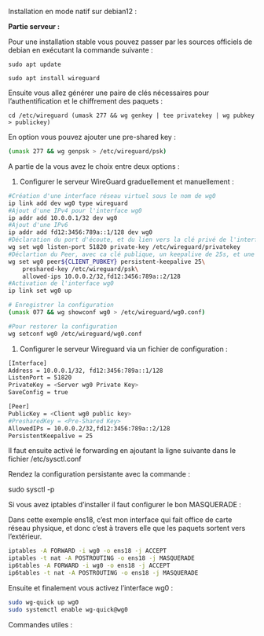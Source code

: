 Installation en mode natif sur debian12 : 

**Partie serveur :**

Pour une installation stable vous pouvez passer par les sources officiels de debian en exécutant la commande suivante :

`sudo apt update`

`sudo apt install wireguard`

Ensuite vous allez générer une paire de clés nécessaires pour l’authentification et le chiffrement des paquets :

```
cd /etc/wireguard (umask 277 && wg genkey | tee privatekey | wg pubkey > publickey)
```

En option vous pouvez ajouter une pre-shared key :

```bash
(umask 277 && wg genpsk > /etc/wireguard/psk)
```

A partie de la vous avez le choix entre deux options :

1. Configurer le serveur WireGuard graduellement et manuellement :

```bash
#Création d'une interface réseau virtuel sous le nom de wg0
ip link add dev wg0 type wireguard
#Ajout d'une IPv4 pour l'interface wg0
ip addr add 10.0.0.1/32 dev wg0
#Ajout d'une IPv6
ip addr add fd12:3456:789a::1/128 dev wg0
#Déclaration du port d'écoute, et du lien vers la clé privé de l'interface wg0
wg set wg0 listen-port 51820 private-key /etc/wireguard/privatekey
#Déclartion du Peer, avec ca clé publique, un keepalive de 25s, et une IP (10.0.0.2/32) autorisée a communiquer avec le serveur
wg set wg0 peer${CLIENT_PUBKEY} persistent-keepalive 25\
    preshared-key /etc/wireguard/psk\
    allowed-ips 10.0.0.2/32,fd12:3456:789a::2/128
#Activation de l'interface wg0
ip link set wg0 up

# Enregistrer la configuration
(umask 077 && wg showconf wg0 > /etc/wireguard/wg0.conf)

#Pour restorer la configuration
wg setconf wg0 /etc/wireguard/wg0.conf
```

1. Configurer le serveur Wireguard via un fichier de configuration :

```bash
[Interface]
Address = 10.0.0.1/32, fd12:3456:789a::1/128
ListenPort = 51820
PrivateKey = <Server wg0 Private Key>
SaveConfig = true

[Peer]
PublicKey = <Client wg0 public key>
#PresharedKey = <Pre-Shared Key>
AllowedIPs = 10.0.0.2/32,fd12:3456:789a::2/128
PersistentKeepalive = 25
```

Il faut ensuite activé le forwarding en ajoutant la ligne suivante dans le fichier /etc/sysctl.conf

Rendez la configuration persistante avec la commande :

sudo sysctl -p

Si vous avez iptables d’installer il faut configurer le bon MASQUERADE :

Dans cette exemple ens18, c’est mon interface qui fait office de carte réseau physique, et donc c’est à travers elle que les paquets sortent vers l’extérieur.

```bash
iptables -A FORWARD -i wg0 -o ens18 -j ACCEPT
iptables -t nat -A POSTROUTING -o ens18 -j MASQUERADE
ip6tables -A FORWARD -i wg0 -o ens18 -j ACCEPT
ip6tables -t nat -A POSTROUTING -o ens18 -j MASQUERADE
```

Ensuite et finalement vous activez l’interface wg0 :

```bash
sudo wg-quick up wg0
sudo systemctl enable wg-quick@wg0
```

Commandes utiles :
